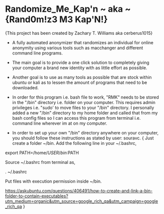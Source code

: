 # Randomize_Me_Kap'n ~ aka ~ {Rand0m!z3 M3 Kap'N!}
{This project has been created by Zachary T. Williams aka cerberus1015}

- A fully automated anonymizer that randomizes an individual for online anonymity using various tools such as macchanger and different command line programs.

- The main goal is to provide a one click solution to completely giving your computer a brand new identity with as little effort as possible.

- Another goal is to use as many tools as possible that are stock within ubuntu or kali as to lessen the amount of programs that need to be downloaded.

- In order for this program i.e. bash file to work, "RMK" needs to be stored in the "/bin" directory i.e. folder on your computer. This requires admin privileges i.e. "sudo' to move files to your "/bin" directory. I personally added a new "/bin" directory to my home folder and called that from my bash config files so I can access this program from terminal i.e. command line wherever im at on my computer.

- In order to set up your own "/bin" directory anywhere on your computer, you should follow these instructions as stated by user: souravc. 
{ Just create a folder ~/bin. Add the following line in your ~/.bashrc,

export PATH=/home/$USER/bin:$PATH

Source ~/.bashrc from terminal as,

. ~/.bashrc

Put files with execution permission inside ~/bin.

https://askubuntu.com/questions/406491/how-to-create-and-link-a-bin-folder-to-contain-executables?utm_medium=organic&utm_source=google_rich_qa&utm_campaign=google_rich_qa }
